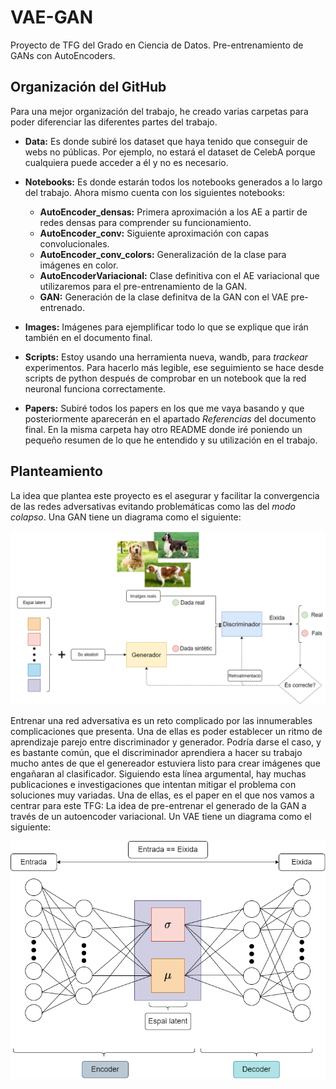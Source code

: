 # VAE-GAN
Proyecto de TFG del Grado en Ciencia de Datos. Pre-entrenamiento de GANs con AutoEncoders.

## Organización del GitHub

Para una mejor organización del trabajo, he creado varias carpetas para poder diferenciar las diferentes partes del trabajo.

- **Data:** Es donde subiré los dataset que haya tenido que conseguir de webs no públicas. Por ejemplo, no estará el dataset de CelebA porque cualquiera puede acceder a él y no es necesario.

- **Notebooks:** Es donde estarán todos los notebooks generados a lo largo del trabajo. Ahora mismo cuenta con los siguientes notebooks:

    - **AutoEncoder_densas:** Primera aproximación a los AE a partir de redes densas para comprender su funcionamiento.
    - **AutoEncoder_conv:** Siguiente aproximación con capas convolucionales.
    - **AutoEncoder_conv_colors:** Generalización de la clase para imágenes en color.
    - **AutoEncoderVariacional:** Clase definitiva con el AE variacional que utilizaremos para el pre-entrenamiento de la GAN.
    - **GAN:** Generación de la clase definitva de la GAN con el VAE pre-entrenado.

- **Images:** Imágenes para ejemplificar todo lo que se explique que irán también en el documento final.

- **Scripts:** Estoy usando una herramienta nueva, wandb, para *trackear* experimentos. Para hacerlo más legible, ese seguimiento se hace desde scripts de python después de comprobar en un notebook que la red neuronal funciona correctamente.

- **Papers:** Subiré todos los papers en los que me vaya basando y que posteriormente aparecerán en el apartado *Referencias* del documento final. En la misma carpeta hay otro README donde iré poniendo un pequeño resumen de lo que he entendido y su utilización en el trabajo.

## Planteamiento
La idea que plantea este proyecto es el asegurar y facilitar la convergencia de las redes adversativas evitando problemáticas como las del *modo colapso*. Una GAN tiene un diagrama como el siguiente:

![alt text](/Images/GAN1.PNG "Diagrama GAN")

Entrenar una red adversativa es un reto complicado por las innumerables complicaciones que presenta. Una de ellas es poder establecer un ritmo de aprendizaje parejo entre discriminador y generador. Podría darse el caso, y es bastante común, que el discriminador aprendiera a hacer su trabajo mucho antes de que el genereador estuviera listo para crear imágenes que engañaran al clasificador. Siguiendo esta línea argumental, hay muchas publicaciones e investigaciones que intentan mitigar el problema con soluciones muy variadas. Una de ellas, es el paper en el que nos vamos a centrar para este TFG: La idea de pre-entrenar el generado de la GAN a través de un autoencoder variacional. Un VAE tiene un diagrama como el siguiente:

![alt text](/Images/VAE.png "Diagrama VAE")












